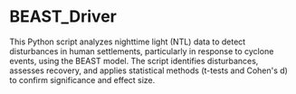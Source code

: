 # BEAST_Driver
This Python script analyzes nighttime light (NTL) data to detect disturbances in human settlements, particularly in response to cyclone events, using the BEAST model. The script identifies disturbances, assesses recovery, and applies statistical methods (t-tests and Cohen's d) to confirm significance and effect size.
